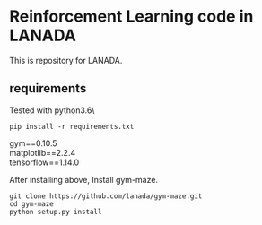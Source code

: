 # Reinforcement Learning code in LANADA

This is repository for LANADA.

## requirements
Tested with python3.6\ 
```
pip install -r requirements.txt
```
gym==0.10.5\
matplotlib==2.2.4\
tensorflow==1.14.0


After installing above, Install gym-maze.
```
git clone https://github.com/lanada/gym-maze.git
cd gym-maze
python setup.py install
```
